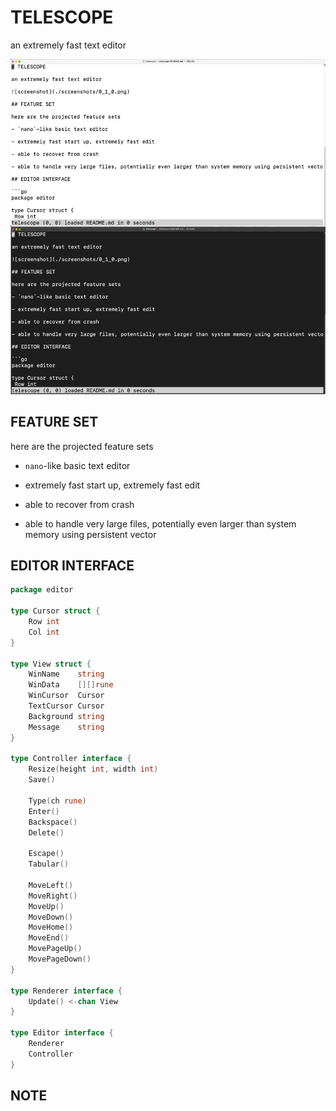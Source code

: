 # TELESCOPE

an extremely fast text editor

![screenshot](./screenshots/0_1_2.png)

## FEATURE SET

here are the projected feature sets

- `nano`-like basic text editor

- extremely fast start up, extremely fast edit

- able to recover from crash

- able to handle very large files, potentially even larger than system memory using persistent vector

## EDITOR INTERFACE

```go
package editor

type Cursor struct {
	Row int
	Col int
}

type View struct {
	WinName    string
	WinData    [][]rune
	WinCursor  Cursor
	TextCursor Cursor
	Background string
	Message    string
}

type Controller interface {
	Resize(height int, width int)
	Save()

	Type(ch rune)
	Enter()
	Backspace()
	Delete()

	Escape()
	Tabular()

	MoveLeft()
	MoveRight()
	MoveUp()
	MoveDown()
	MoveHome()
	MoveEnd()
	MovePageUp()
	MovePageDown()
}

type Renderer interface {
	Update() <-chan View
}

type Editor interface {
	Renderer
	Controller
}

```

## NOTE
